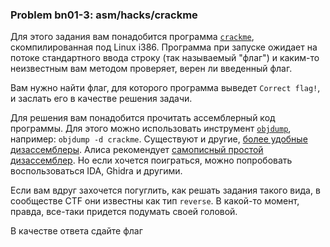 ### Problem bn01-3: asm/hacks/crackme

Для этого задания вам понадобится программа [`crackme`](https://caos2023.myltsev.ru/crackme),
скомпилированная под Linux i386. Программа при запуске ожидает на потоке стандартного ввода строку
(так называемый "флаг") и каким-то неизвестным вам методом проверяет, верен ли введенный флаг.

Вам нужно найти флаг, для которого программа выведет `Correct flag!`, и заслать его в качестве
решения задачи.

Для решения вам понадобится прочитать ассемблерный код программы. Для этого можно использовать
инструмент [`objdump`](https://linux.die.net/man/1/objdump), например: `objdump -d crackme`.
Существуют и другие, [более удобные
дизассемблеры](https://en.wikibooks.org/wiki/X86_Disassembly/Disassemblers_and_Decompilers#x86_Disassemblers).
Алиса рекомендует [самописный простой дизассемблер](https://github.com/purplesyringa/disas). Но если
хочется поиграться, можно попробовать воспользоваться IDA, Ghidra и другими.

Если вам вдруг захочется погуглить, как решать задания такого вида, в сообществе CTF они известны
как тип `reverse`. В какой-то момент, правда, все-таки придется подумать своей головой.

В качестве ответа сдайте флаг

